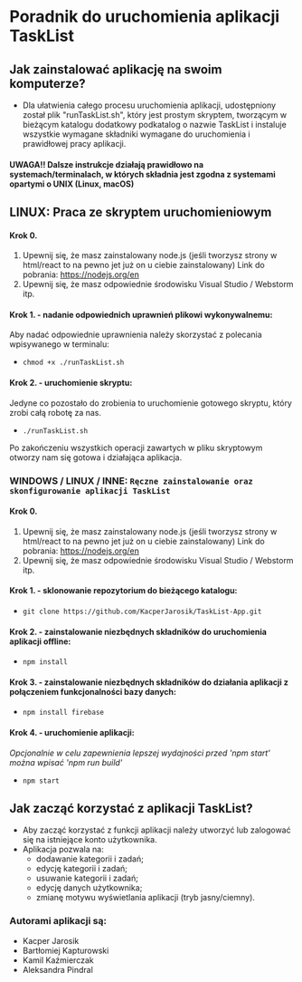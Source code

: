 # Poradnik do uruchomienia aplikacji TaskList

## Jak zainstalować aplikację na swoim komputerze?

- Dla ułatwienia całego procesu uruchomienia aplikacji, udostępniony został plik "runTaskList.sh", który jest prostym skryptem, tworzącym w bieżącym katalogu dodatkowy podkatalog o nazwie TaskList i instaluje wszystkie wymagane składniki wymagane do uruchomienia i prawidłowej pracy aplikacji.

#### UWAGA!! Dalsze instrukcje działają prawidłowo na systemach/terminalach, w których składnia jest zgodna z systemami opartymi o UNIX (Linux, macOS)

## LINUX: Praca ze skryptem uruchomieniowym
#### Krok 0.
1. Upewnij się, że masz zainstalowany node.js (jeśli tworzysz strony w html/react to na pewno jet już on u ciebie zainstalowany)
Link do pobrania: https://nodejs.org/en
2. Upewnij się, że masz odpowiednie środowisku Visual Studio / Webstorm itp. 
#### Krok 1. - nadanie odpowiednich uprawnień plikowi wykonywalnemu:

Aby nadać odpowiednie uprawnienia należy skorzystać z polecania wpisywanego w terminalu:

- `chmod +x ./runTaskList.sh`

#### Krok 2. - uruchomienie skryptu:

Jedyne co pozostało do zrobienia to uruchomienie gotowego skryptu, który zrobi całą robotę za nas.

- `./runTaskList.sh`

Po zakończeniu wszystkich operacji zawartych w pliku skryptowym otworzy nam się gotowa i działająca aplikacja.

### WINDOWS / LINUX / INNE:  `Ręczne zainstalowanie oraz skonfigurowanie aplikacji TaskList`

#### Krok 0.
1. Upewnij się, że masz zainstalowany node.js (jeśli tworzysz strony w html/react to na pewno jet już on u ciebie zainstalowany)
Link do pobrania: https://nodejs.org/en
2. Upewnij się, że masz odpowiednie środowisku Visual Studio / Webstorm itp.

#### Krok 1. - sklonowanie repozytorium do bieżącego katalogu:

- `git clone https://github.com/KacperJarosik/TaskList-App.git`

#### Krok 2. - zainstalowanie niezbędnych składników do uruchomienia aplikacji offline:

- `npm install`

#### Krok 3. - zainstalowanie niezbędnych składników do działania aplikacji z połączeniem funkcjonalności bazy danych:

- `npm install firebase`

#### Krok 4. - uruchomienie aplikacji:

*Opcjonalnie w celu zapewnienia lepszej wydajności przed 'npm start' można wpisać 'npm run build'*
- `npm start`

## Jak zacząć korzystać z aplikacji TaskList?

- Aby zacząć korzystać z funkcji aplikacji należy utworzyć lub zalogować się na istniejące konto użytkownika.
- Aplikacja pozwala na:
  - dodawanie kategorii i zadań;
  - edycję kategorii i zadań;
  - usuwanie kategorii i zadań;
  - edycję danych użytkownika;
  - zmianę motywu wyświetlania aplikacji (tryb jasny/ciemny).

### Autorami aplikacji są:
- Kacper Jarosik
- Bartłomiej Kapturowski 
- Kamil Kaźmierczak 
- Aleksandra Pindral 
